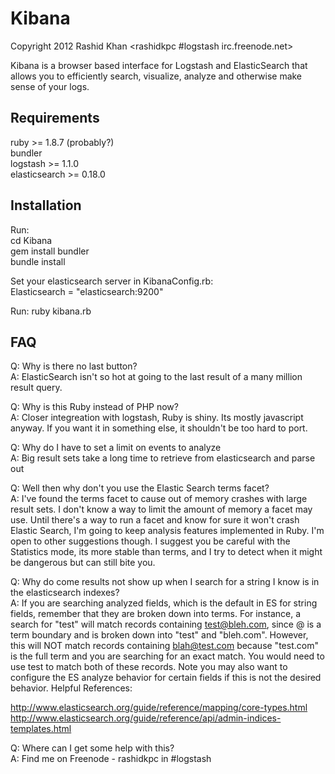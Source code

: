 # Kibana
Copyright 2012 Rashid Khan <rashidkpc #logstash irc.freenode.net>

Kibana is a browser based interface for Logstash and ElasticSearch that allows 
you to efficiently search, visualize, analyze and otherwise make sense of your 
logs. 

## Requirements

ruby >= 1.8.7 (probably?)  
bundler  
logstash >= 1.1.0  
elasticsearch >= 0.18.0  

## Installation
Run:  
	cd Kibana  
	gem install bundler  
	bundle install  

Set your elasticsearch server in KibanaConfig.rb:  
	Elasticsearch = "elasticsearch:9200"  

Run:
	ruby kibana.rb  


## FAQ
Q: Why is there no last button?  
A: ElasticSearch isn't so hot at going to the last result of a many million 
result query. 

Q: Why is this Ruby instead of PHP now?  
A: Closer integreation with logstash, Ruby is shiny. Its mostly javascript 
anyway. If you want it in something else, it shouldn't be too hard to port.  

Q: Why do I have to set a limit on events to analyze  
A: Big result sets take a long time to retrieve from elasticsearch and parse out  

Q: Well then why don't you use the Elastic Search terms facet?  
A: I've found the terms facet to cause out of memory crashes with large result 
sets. I don't know a way to limit the amount of memory a facet may use. Until 
there's a way to run a facet and know for sure it  won't crash Elastic Search, 
I'm going to keep analysis features implemented in Ruby. I'm open to other 
suggestions though. I suggest you be careful with the Statistics mode, its more
stable than terms, and I try to detect when it might be dangerous but can still
bite you.  

Q: Why do come results not show up when I search for a string I know is in
the elasticsearch indexes?  
A: If you are searching analyzed fields, which is the default in ES for string
fields, remember that they are broken down into terms.  For instance, a search
for "test" will match records containing test@bleh.com, since @ is a term
boundary and is broken down into "test" and "bleh.com".  However, this will NOT
match records containing blah@test.com because "test.com" is the full term and
you are searching for an exact match.  You would need to use test to match both
of these records.  Note you may also want to configure the ES analyze behavior
for certain fields if this is not the desired behavior.  Helpful References:  

  http://www.elasticsearch.org/guide/reference/mapping/core-types.html  
  http://www.elasticsearch.org/guide/reference/api/admin-indices-templates.html  

Q: Where can I get some help with this?                                         
A: Find me on Freenode - rashidkpc in #logstash   

